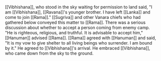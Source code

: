 [[Vibhishana]], who stood in the sky waiting for permission to land said, "I am [[Vibhishana]], [[Ravana]]'s younger brother. I have left [[Lanka]] and come to join [[Rama]]." [[Sugriva]] and other Vanara chiefs who had gathered below conveyed this matter to [[Rama]]. There was a serious discussion about whether to accept a person coming from enemy camp. "He is righteous, religious, and truthful. It is advisable to accept him," [[Hanuman]] advised [[Rama]]. [[Rama]] agreed with [[Hanuman]] and said, "It is my vow to give shelter to all living beings who surrender. I am bound by it." He agreed to [[Vibhishana]]'s arrival. He embraced [[Vibhishana]], who came down from the sky to the ground.